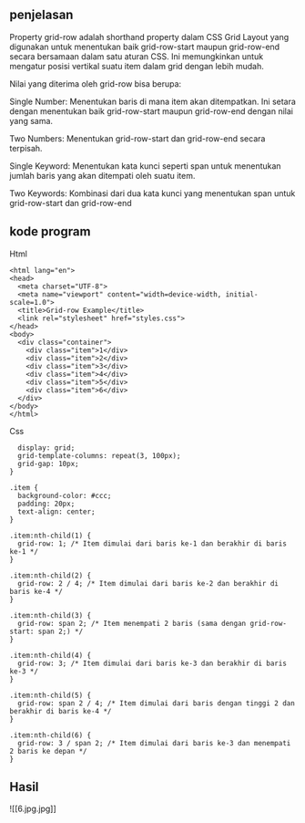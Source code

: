 ## penjelasan
Property grid-row adalah shorthand property dalam CSS Grid Layout yang digunakan untuk menentukan baik grid-row-start maupun grid-row-end secara bersamaan dalam satu aturan CSS. Ini memungkinkan untuk mengatur posisi vertikal suatu item dalam grid dengan lebih mudah.

Nilai yang diterima oleh grid-row bisa berupa:

Single Number: Menentukan baris di mana item akan ditempatkan. Ini setara dengan menentukan baik grid-row-start maupun grid-row-end dengan nilai yang sama.

Two Numbers: Menentukan grid-row-start dan grid-row-end secara terpisah.

Single Keyword: Menentukan kata kunci seperti span untuk menentukan jumlah baris yang akan ditempati oleh suatu item.

Two Keywords: Kombinasi dari dua kata kunci yang menentukan span untuk grid-row-start dan grid-row-end

## kode program
Html
```<!DOCTYPE html>
<html lang="en">
<head>
  <meta charset="UTF-8">
  <meta name="viewport" content="width=device-width, initial-scale=1.0">
  <title>Grid-row Example</title>
  <link rel="stylesheet" href="styles.css">
</head>
<body>
  <div class="container">
    <div class="item">1</div>
    <div class="item">2</div>
    <div class="item">3</div>
    <div class="item">4</div>
    <div class="item">5</div>
    <div class="item">6</div>
  </div>
</body>
</html>
```
Css
```.container {
  display: grid;
  grid-template-columns: repeat(3, 100px);
  grid-gap: 10px;
}

.item {
  background-color: #ccc;
  padding: 20px;
  text-align: center;
}

.item:nth-child(1) {
  grid-row: 1; /* Item dimulai dari baris ke-1 dan berakhir di baris ke-1 */
}

.item:nth-child(2) {
  grid-row: 2 / 4; /* Item dimulai dari baris ke-2 dan berakhir di baris ke-4 */
}

.item:nth-child(3) {
  grid-row: span 2; /* Item menempati 2 baris (sama dengan grid-row-start: span 2;) */
}

.item:nth-child(4) {
  grid-row: 3; /* Item dimulai dari baris ke-3 dan berakhir di baris ke-3 */
}

.item:nth-child(5) {
  grid-row: span 2 / 4; /* Item dimulai dari baris dengan tinggi 2 dan berakhir di baris ke-4 */
}

.item:nth-child(6) {
  grid-row: 3 / span 2; /* Item dimulai dari baris ke-3 dan menempati 2 baris ke depan */
}
```
## Hasil
![[6.jpg.jpg]]

